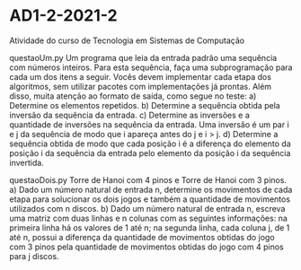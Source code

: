 # AD1-2-2021-2
Atividade do curso de Tecnologia em Sistemas de Computação

questaoUm.py
Um programa que leia da entrada padrão uma sequência com números inteiros. Para esta
sequência, faça uma subprogramação para cada um dos itens a seguir. Vocês devem implementar
cada etapa dos algoritmos, sem utilizar pacotes com implementações já prontas. Além disso, muita
atenção ao formato de saída, como segue no teste:
a) Determine os elementos repetidos.
b) Determine a sequência obtida pela inversão da sequência da entrada.
c) Determine as inversões e a quantidade de inversões na sequência da entrada. Uma
inversão é um par i e j da sequência de modo que i apareça antes do j e i > j.
d) Determine a sequência obtida de modo que cada posição i é a diferença do elemento da
posição i da sequência da entrada pelo elemento da posição i da sequência invertida.

questaoDois.py
Torre de Hanoi com 4 pinos e Torre de Hanoi com 3 pinos.
a) Dado um número natural de entrada n, determine os movimentos de cada etapa para
solucionar os dois jogos e também a quantidade de movimentos utilizados com n discos.
b) Dado um número natural de entrada n, escreva uma matriz com duas linhas e n colunas
com as seguintes informações: na primeira linha há os valores de 1 até n; na segunda linha,
cada coluna j, de 1 até n, possui a diferença da quantidade de movimentos obtidas do jogo
com 3 pinos pela quantidade de movimentos obtidas do jogo com 4 pinos para j discos.
